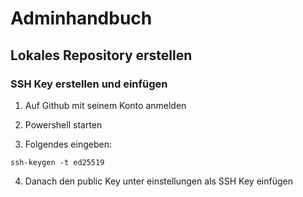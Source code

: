 # Adminhandbuch

## Lokales Repository erstellen

### SSH Key erstellen und einfügen

1. Auf Github mit seinem Konto anmelden

2. Powershell starten

3. Folgendes eingeben:
```
ssh-keygen -t ed25519
```

4. Danach den public Key unter einstellungen als SSH Key einfügen
